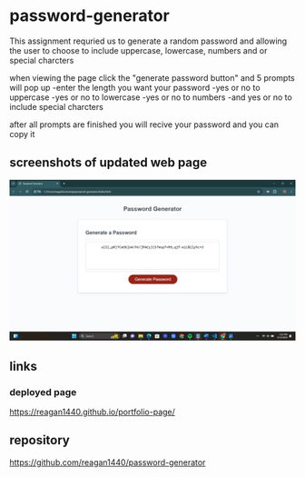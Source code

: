 # password-generator



This assignment requried us to generate a random password and allowing the user to choose to include uppercase, lowercase, numbers and or special charcters

when viewing the page click the "generate password button" and 5 prompts will pop up
-enter the length you want your password
-yes or no to uppercase
-yes or no to lowercase
-yes or no to numbers
-and yes or no to include special charcters

after all prompts are finished you will recive your password and you can copy it

## screenshots of updated web page
![Alt text](<images/Screenshot (7).png>)

## links

### deployed page
https://reagan1440.github.io/portfolio-page/

## repository
https://github.com/reagan1440/password-generator